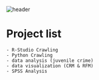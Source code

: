 ![header][def]

[def]: https://capsule-render.vercel.app/api?type=waving&color=auto&height=300&section=header&text=My%20Project&fontSize=90


# Project list
    - R-Studio Crawling
    - Python Crawling
    - data analysis (juvenile crime)
    - data visualization (CRM & RFM)
    - SPSS Analysis